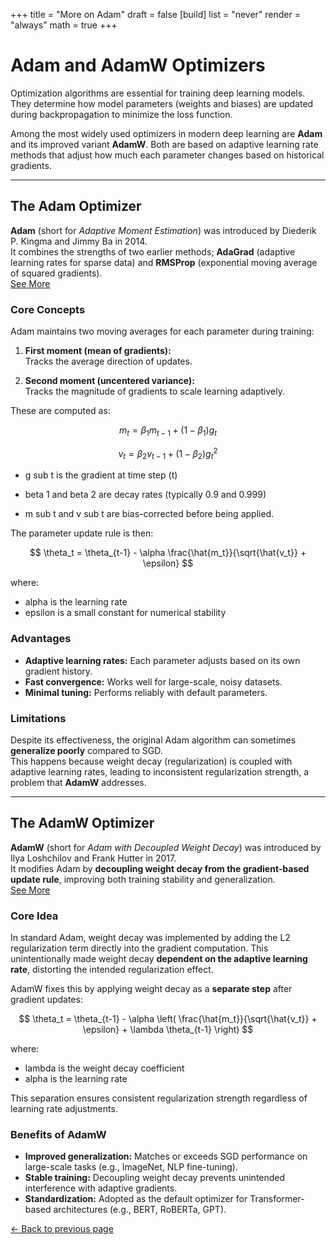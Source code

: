 
+++
title = "More on Adam"
draft = false
[build] 
list = "never"
render = "always"
math = true
+++

# Adam and AdamW Optimizers

Optimization algorithms are essential for training deep learning models. They determine how model parameters (weights and biases) are updated during backpropagation to minimize the loss function.

Among the most widely used optimizers in modern deep learning are **Adam** and its improved variant **AdamW**. Both are based on adaptive learning rate methods that adjust how much each parameter changes based on historical gradients.

---

## The Adam Optimizer

**Adam** (short for *Adaptive Moment Estimation*) was introduced by Diederik P. Kingma and Jimmy Ba in 2014.  
It combines the strengths of two earlier methods; **AdaGrad** (adaptive learning rates for sparse data) and **RMSProp** (exponential moving average of squared gradients).  
  [See More](https://arxiv.org/abs/1412.6980)

### Core Concepts

Adam maintains two moving averages for each parameter during training:

1. **First moment (mean of gradients):**  
   Tracks the average direction of updates.

2. **Second moment (uncentered variance):**  
   Tracks the magnitude of gradients to scale learning adaptively.

These are computed as:


$$
m_t = \beta_1 m_{t-1} + (1 - \beta_1) g_t
$$

$$  
v_t = \beta_2 v_{t-1} + (1 - \beta_2) g_t^2 
$$


- g sub t is the gradient at time step (t)


- beta 1 and beta 2 are decay rates (typically 0.9 and 0.999)
- m sub t and v sub t are bias-corrected before being applied.

The parameter update rule is then:

$$
\theta_t = \theta_{t-1} - \alpha \frac{\hat{m_t}}{\sqrt{\hat{v_t}} + \epsilon}
$$

where:

- alpha is the learning rate  
- epsilon is a small constant for numerical stability  

### Advantages

- **Adaptive learning rates:** Each parameter adjusts based on its own gradient history.  
- **Fast convergence:** Works well for large-scale, noisy datasets.  
- **Minimal tuning:** Performs reliably with default parameters.

### Limitations

Despite its effectiveness, the original Adam algorithm can sometimes **generalize poorly** compared to SGD.  
This happens because weight decay (regularization) is coupled with adaptive learning rates, leading to inconsistent regularization strength, a problem that **AdamW** addresses.

---

## The AdamW Optimizer

**AdamW** (short for *Adam with Decoupled Weight Decay*) was introduced by Ilya Loshchilov and Frank Hutter in 2017.  
It modifies Adam by **decoupling weight decay from the gradient-based update rule**, improving both training stability and generalization.  
  [See More](https://arxiv.org/abs/1711.05101)

### Core Idea

In standard Adam, weight decay was implemented by adding the L2 regularization term directly into the gradient computation. This unintentionally made weight decay **dependent on the adaptive learning rate**, distorting the intended regularization effect.

AdamW fixes this by applying weight decay as a **separate step** after gradient updates:

$$
\theta_t = \theta_{t-1} - \alpha \left( \frac{\hat{m_t}}{\sqrt{\hat{v_t}} + \epsilon} + \lambda \theta_{t-1} \right)
$$

where:

- lambda is the weight decay coefficient  
- alpha is the learning rate  

This separation ensures consistent regularization strength regardless of learning rate adjustments.

### Benefits of AdamW

- **Improved generalization:** Matches or exceeds SGD performance on large-scale tasks (e.g., ImageNet, NLP fine-tuning).  
- **Stable training:** Decoupling weight decay prevents unintended interference with adaptive gradients.  
- **Standardization:** Adopted as the default optimizer for Transformer-based architectures (e.g., BERT, RoBERTa, GPT).  

[← Back to previous page](/projects/yt-classifier/)